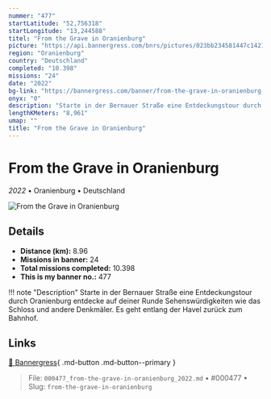 ```yaml
---
nummer: "477"
startLatitude: "52,756318"
startLongitude: "13,244588"
titel: "From the Grave in Oranienburg"
picture: "https://api.bannergress.com/bnrs/pictures/023bb234581447c14213143dbc613c47"
region: "Oranienburg"
country: "Deutschland"
completed: "10.398"
missions: "24"
date: "2022"
bg-link: "https://bannergress.com/banner/from-the-grave-in-oranienburg-1694"
onyx: "0"
description: "Starte in der Bernauer Straße eine Entdeckungstour durch Oranienburg entdecke auf deiner Runde Sehenswürdigkeiten wie das Schloss und andere Denkmäler. Es geht entlang der Havel zurück zum Bahnhof."
lengthKMeters: "8,961"
umap: ""
title: "From the Grave in Oranienburg"
---
```

# From the Grave in Oranienburg

*2022* • Oranienburg • Deutschland

![From the Grave in Oranienburg](https://api.bannergress.com/bnrs/pictures/023bb234581447c14213143dbc613c47)

## Details
- **Distance (km):** 8.96
- **Missions in banner:** 24
- **Total missions completed:** 10.398
- **This is my banner no.:** 477


!!! note "Description"
    Starte in der Bernauer Straße eine Entdeckungstour durch Oranienburg entdecke auf deiner Runde Sehenswürdigkeiten wie das Schloss und andere Denkmäler. Es geht entlang der Havel zurück zum Bahnhof.



## Links
[🔗 Bannergress](https://bannergress.com/banner/from-the-grave-in-oranienburg-1694){ .md-button .md-button--primary }



> File: `000477_from-the-grave-in-oranienburg_2022.md` • #000477 • Slug: `from-the-grave-in-oranienburg`
